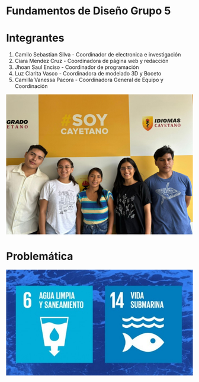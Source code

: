 
<h1>Fundamentos de Diseño Grupo 5</h1>


<h1>Integrantes</h1>
<ol>
  <li>Camilo Sebastian Silva - Coordinador de electronica e  investigación 
  <li>Ciara Mendez Cruz - Coordinadora de página web y redacción</li>
  <li>Jhoan Saul Enciso - Coordinador de programación</li>
  <li>Luz Clarita Vasco - Coordinadora de modelado 3D y Boceto</li>
  <li>Camilla Vanessa Pacora - Coordinadora General de Equipo y Coordinación</li>
</ol>

![](https://github.com/Kato7w7/Fundamento-Grupo_5/blob/main/FdD/Imagenes/GRUPO.jpeg)

<h1>Problemática</h1>

![](https://github.com/Kato7w7/Fundamento-Grupo_5/blob/main/FdD/Imagenes/ODS.jpg)
